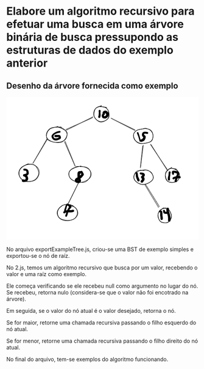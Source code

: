 # Elabore um algoritmo recursivo para efetuar uma busca em uma árvore binária de busca pressupondo as estruturas de dados do exemplo anterior

## Desenho da árvore fornecida como exemplo

<img src="./Screenshot_from_2022-11-01-23-14-53.png">

No arquivo exportExampleTree.js, criou-se uma BST de exemplo simples e exportou-se o nó de raíz.

No 2.js, temos um algoritmo recursivo que busca por um valor, recebendo o valor e uma raíz como exemplo.

Ele começa verificando se ele recebeu null como argumento no lugar do nó. Se recebeu, retorna nulo (considera-se que o valor não foi encotrado na árvore).

Em seguida, se o valor do nó atual é o valor desejado, retorna o nó.

Se for maior, retorne uma chamada recursiva passando o filho esquerdo do nó atual.

Se for menor, retorne uma chamada recursiva passando o filho direito do nó atual.

No final do arquivo, tem-se exemplos do algoritmo funcionando.
